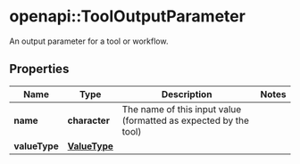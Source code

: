 # openapi::ToolOutputParameter

An output parameter for a tool or workflow.

## Properties
Name | Type | Description | Notes
------------ | ------------- | ------------- | -------------
**name** | **character** | The name of this input value (formatted as expected by the tool) | 
**valueType** | [**ValueType**](ValueType.md) |  | 


